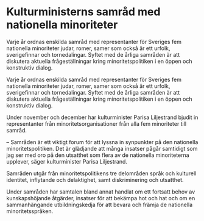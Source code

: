 # Kulturministerns samråd med nationella minoriteter

Varje år ordnas enskilda samråd med representanter för Sveriges fem nationella minoriteter judar, romer, samer som också är ett urfolk, sverigefinnar och tornedalingar. Syftet med de årliga samråden är att diskutera aktuella frågeställningar kring minoritetspolitiken i en öppen och konstruktiv dialog.

Varje år ordnas enskilda samråd med representanter för Sveriges fem nationella minoriteter judar, romer, samer som också är ett urfolk, sverigefinnar och tornedalingar. Syftet med de årliga samråden är att diskutera aktuella frågeställningar kring minoritetspolitiken i en öppen och konstruktiv dialog.

Under november och december har kulturminister Parisa Liljestrand bjudit in representanter från minoritetsorganisationer från alla fem minoriteter till samråd.

– Samråden är ett viktigt forum för att lyssna in synpunkter på den nationella minoritetspolitiken. Det är glädjande att många insatser pågår samtidigt som jag ser med oro på den utsatthet som flera av de nationella minoriteterna upplever, säger kulturminister Parisa Liljestrand.

Samråden utgår från minoritetspolitikens tre delområden språk och kulturell identitet, inflytande och delaktighet, samt diskriminering och utsatthet.

Under samråden har samtalen bland annat handlat om ett fortsatt behov av kunskapshöjande åtgärder, insatser för att bekämpa hot och hat och om en sammanhängande utbildningskedja för att bevara och främja de nationella minoritetsspråken.
